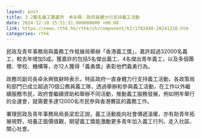 ```yaml
---
layout: post
title: 3.2萬名義工獲嘉許　卓永興：政府身體力行支持義工活動
date: 2024-12-10 15:51:51.000000000 +08:00
link: https://news.rthk.hk/rthk/ch/component/k2/1782848-20241210.htm
categories: rthk
---
```


民政及青年事務局與義務工作發展局舉辦「香港義工獎」，嘉許超過32000名義工，較去年增加5成。獲嘉許的包括5名傑出義工、4名傑出青年義工，以及多個團體、學校、機構等，亦12人獲得「義勇獎」表彰他們義勇行為。

政務司副司長卓永興致辭時表示，特區政府一直身體力行支持義工活動，各政策局和部門已成立超過70個公務員義工隊，透過舉辦和參與義工活動，在工作以外繼續服務市民，政府會繼續資助和舉辦不同活動，推動義工服務發展，例如明年舉行的全運會，就需要多達12000名市民參與香港賽區的義務工作。

署理民政及青年事務局局長梁宏正說，義工活動能向社會傳遞溫暖，亦有助青年拓展視野，培養正面價值觀，期望義工獎能激勵更多青年加入義工行列、走入社區、關心社會。

